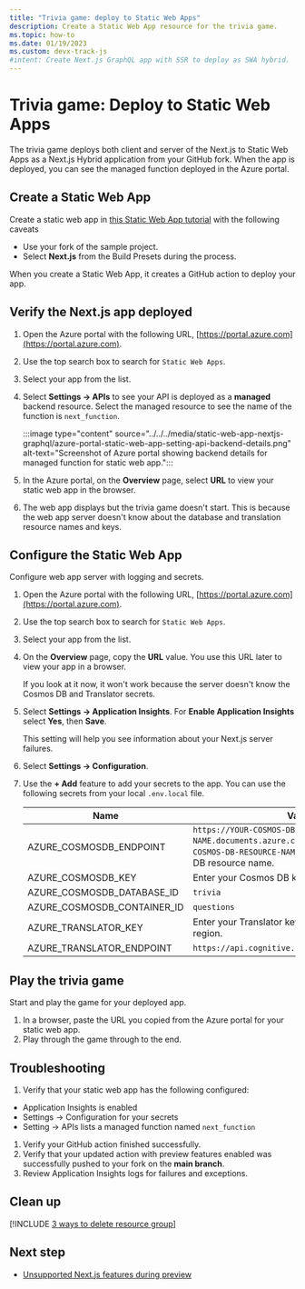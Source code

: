 ```yaml
---
title: "Trivia game: deploy to Static Web Apps"
description: Create a Static Web App resource for the trivia game.
ms.topic: how-to
ms.date: 01/19/2023
ms.custom: devx-track-js
#intent: Create Next.js GraphQL app with SSR to deploy as SWA hybrid. 
---
```


# Trivia game: Deploy to Static Web Apps

The trivia game deploys both client and server of the Next.js to Static Web Apps as a Next.js Hybrid application from your GitHub fork. When the app is deployed, you can see the managed function deployed in the Azure portal. 

## Create a Static Web App

Create a static web app in [this Static Web App tutorial](/azure/static-web-apps/deploy-nextjs-hybrid#create-a-static-web-app) with the following caveats

* Use your fork of the sample project. 
* Select **Next.js** from the Build Presets during the process.

When you create a Static Web App, it creates a GitHub action to deploy your app. 

## Verify the Next.js app deployed

1. Open the Azure portal with the following URL, [https://portal.azure.com](https://portal.azure.com).
1. Use the top search box to search for `Static Web Apps`.
1. Select your app from the list.
1. Select **Settings -> APIs** to see your API is deployed as a **managed** backend resource. Select the managed resource to see the name of the function is `next_function`.

    :::image type="content" source="../../../media/static-web-app-nextjs-graphql/azure-portal-static-web-app-setting-api-backend-details.png" alt-text="Screenshot of Azure portal showing backend details for managed function for static web app.":::

1. In the Azure portal, on the **Overview** page, select **URL** to view your static web app in the browser.
1. The web app displays but the trivia game doesn't start. This is because the web app server doesn't know about the database and translation resource names and keys.  

## Configure the Static Web App

Configure web app server with logging and secrets.  

1. Open the Azure portal with the following URL, [https://portal.azure.com](https://portal.azure.com).
1. Use the top search box to search for `Static Web Apps`.
1. Select your app from the list.
1. On the **Overview** page, copy the **URL** value. You use this URL later to view your app in a browser. 

    If you look at it now, it won't work because the server doesn't know the Cosmos DB and Translator secrets.
1. Select **Settings -> Application Insights**. For **Enable Application Insights** select **Yes**, then **Save**. 

    This setting will help you see information about your Next.js server failures.

1. Select **Settings -> Configuration**.
1. Use the **+ Add** feature to add your secrets to the app. You can use the following secrets from your local `.env.local` file. 

    |Name|Value|
    |--|--|
    |AZURE_COSMOSDB_ENDPOINT|`https://YOUR-COSMOS-DB-RESOURCE-NAME.documents.azure.com:443/`, replace `YOUR-COSMOS-DB-RESOURCE-NAME` with your own Cosmos DB resource name.|
    |AZURE_COSMOSDB_KEY|Enter your Cosmos DB key value.|
    |AZURE_COSMOSDB_DATABASE_ID|`trivia`|
    |AZURE_COSMOSDB_CONTAINER_ID|`questions`|
    |AZURE_TRANSLATOR_KEY|Enter your Translator key, created in the **Global** region.|
    |AZURE_TRANSLATOR_ENDPOINT|`https://api.cognitive.microsofttranslator.com/`|

## Play the trivia game

Start and play the game for your deployed app. 

1. In a browser, paste the URL you copied from the Azure portal for your static web app.
1. Play through the game through to the end. 

## Troubleshooting

1. Verify that your static web app has the following configured:

* Application Insights is enabled
* Settings -> Configuration for your secrets
* Setting -> APIs lists a managed function named `next_function`

1. Verify your GitHub action finished successfully. 
1. Verify that your updated action with preview features enabled was successfully pushed to your fork on the **main branch**.
1. Review Application Insights logs for failures and exceptions. 

## Clean up

[!INCLUDE [3 ways to delete resource group](../../../includes/resource-group-remove.md)]

## Next step

* [Unsupported Next.js features during preview](/azure/static-web-apps/deploy-nextjs-hybrid#unsupported-features-in-preview)
